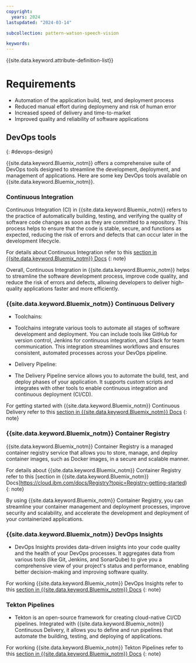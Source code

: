```yaml
---
copyright:
  years: 2024
lastupdated: "2024-03-14"

subcollection: pattern-watson-speech-vision

keywords:
---
```

{{site.data.keyword.attribute-definition-list}}

# Requirements

* Automation of the application build, test, and deployment process
* Reduced manual effort during deploymeny and risk of human error
* Increased speed of delivery and time-to-market
* Improved quality and reliability of software applications

## DevOps tools

{: #devops-design}

{{site.data.keyword.Bluemix_notm}} offers a comprehensive suite of DevOps tools designed to streamline the development, deployment, and management of applications. Here are some key DevOps tools available on {{site.data.keyword.Bluemix_notm}}.

### Continuous Integration

Continuous Integration (CI) in {{site.data.keyword.Bluemix_notm}} refers to the practice of automatically building, testing, and verifying the quality of software code changes as soon as they are committed to a repository. This process helps to ensure that the code is stable, secure, and functions as expected, reducing the risk of errors and defects that can occur later in the development lifecycle.

For details about Continuous Integration refer to this [section in {{site.data.keyword.Bluemix_notm}} Docs](https://www.ibm.com/topics/continuous-integration)
{: note}

Overall, Continuous Integration in {{site.data.keyword.Bluemix_notm}} helps to streamline the software development process, improve code quality, and reduce the risk of errors and defects, allowing developers to deliver high-quality applications faster and more efficiently.

### {{site.data.keyword.Bluemix_notm}} Continuous Delivery

* Toolchains:

* Toolchains integrate various tools to automate all stages of software development and deployment. You can include tools like GitHub for version control, Jenkins for continuous integration, and Slack for team communication. This integration streamlines workflows and ensures consistent, automated processes across your DevOps pipeline.

* Delivery Pipeline:

* The Delivery Pipeline service allows you to automate the build, test, and deploy phases of your application. It supports custom scripts and integrates with other tools to enable continuous integration and continuous deployment (CI/CD).

For getting started with {{site.data.keyword.Bluemix_notm}} Continuous Delivery refer to this [section in {{site.data.keyword.Bluemix_notm}} Docs](https://cloud.ibm.com/docs/ContinuousDelivery?topic=ContinuousDelivery-getting-started)
{: note}

### {{site.data.keyword.Bluemix_notm}} Container Registry

{{site.data.keyword.Bluemix_notm}} Container Registry is a managed container registry service that allows you to store, manage, and deploy container images, such as Docker images, in a secure and scalable manner.

For details about {{site.data.keyword.Bluemix_notm}} Container Registry refer to this [section in {{site.data.keyword.Bluemix_notm}} Docs]https://cloud.ibm.com/docs/Registry?topic=Registry-getting-started)
{: note}

By using {{site.data.keyword.Bluemix_notm}} Container Registry, you can streamline your container management and deployment processes, improve security and scalability, and accelerate the development and deployment of your containerized applications.

### {{site.data.keyword.Bluemix_notm}} DevOps Insights

* DevOps Insights provides data-driven insights into your code quality and the health of your DevOps processes. It aggregates data from various tools (like Git, Jenkins, and SonarQube) to give you a comprehensive view of your project's status and performance, enabling better decision-making and improving software quality.

For working {{site.data.keyword.Bluemix_notm}} DevOps Insights refer to this [section in {{site.data.keyword.Bluemix_notm}} Docs](https://cloud.ibm.com/docs/ContinuousDelivery?topic=ContinuousDelivery-di_working)
{: note}

### Tekton Pipelines

* Tekton is an open-source framework for creating cloud-native CI/CD pipelines. Integrated with {{site.data.keyword.Bluemix_notm}} Continuous Delivery, it allows you to define and run pipelines that automate the building, testing, and deploying of applications.

For working {{site.data.keyword.Bluemix_notm}} Tekton Pipelines refer to this [section in {{site.data.keyword.Bluemix_notm}} Docs](https://cloud.ibm.com/docs/ContinuousDelivery?topic=ContinuousDelivery-tekton-pipelines&interface=ui)
{: note}
